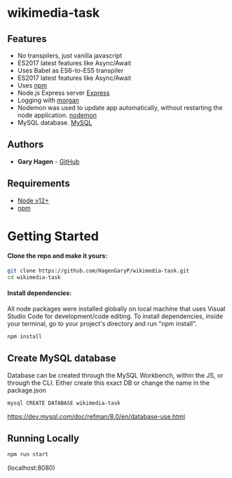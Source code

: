# wikimedia-task


## Features

 - No transpilers, just vanilla javascript
 - ES2017 latest features like Async/Await
- Uses Babel as ES6-to-ES5 transpiler
- ES2017 latest features like Async/Await
- Uses [npm](https://www.npmjs.com/)
- Node.js Express server [Express](https://expressjs.com/)
- Logging with [morgan](https://github.com/expressjs/morgan)
- Nodemon was used to update app automatically, without restarting the node application. [nodemon](https://www.npmjs.com/package/nodemon)
- MySQL database. [MySQL](https://dev.mysql.com/)

## Authors

- **Gary Hagen** - [GitHub](https://github.com/HagenGaryP)

## Requirements

- [Node v12+](https://nodejs.org/en/download/current/)
- [npm](https://docs.npmjs.com/downloading-and-installing-node-js-and-npm)

# Getting Started

#### Clone the repo and make it yours:

```bash
git clone https://github.com/HagenGaryP/wikimedia-task.git
cd wikimedia-task
```

#### Install dependencies:
All node packages were installed globally on local machine that uses Visual Studio Code for development/code editing.
To install dependencies, inside your terminal, go to your project's directory and run "npm install".
```bash
npm install
```

## Create MySQL database
Database can be created through the MySQL Workbench, within the JS, or through the CLI.
Either create this exact DB or change the name in the package.json
```bash
mysql CREATE DATABASE wikimedia-task
```
https://dev.mysql.com/doc/refman/8.0/en/database-use.html


## Running Locally

```bash
npm run start
```

(localhost:8080)
